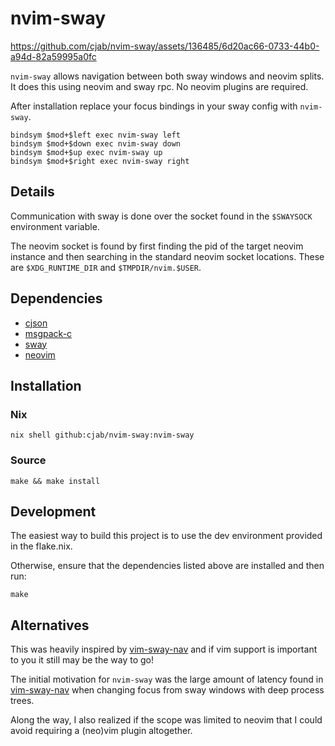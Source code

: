 nvim-sway
=========


https://github.com/cjab/nvim-sway/assets/136485/6d20ac66-0733-44b0-a94d-82a59995a0fc


`nvim-sway` allows navigation between both sway windows and neovim splits.
It does this using neovim and sway rpc. No neovim plugins are required.

After installation replace your focus bindings in your sway config
with `nvim-sway`.

```
bindsym $mod+$left exec nvim-sway left
bindsym $mod+$down exec nvim-sway down
bindsym $mod+$up exec nvim-sway up
bindsym $mod+$right exec nvim-sway right
```

## Details
Communication with sway is done over the socket found in the `$SWAYSOCK`
environment variable.

The neovim socket is found by first finding the pid of the target neovim
instance and then searching in the standard neovim socket locations.
These are `$XDG_RUNTIME_DIR` and `$TMPDIR/nvim.$USER`.

## Dependencies
* [cjson](https://github.com/DaveGamble/cJSON)
* [msgpack-c](https://github.com/msgpack/msgpack-c/tree/c_master)
* [sway](https://swaywm.org/)
* [neovim](https://neovim.io/)

## Installation

### Nix
```
nix shell github:cjab/nvim-sway:nvim-sway
```

### Source
```
make && make install
```

## Development

The easiest way to build this project is to use the dev environment provided
in the flake.nix.

Otherwise, ensure that the dependencies listed above are installed and then run:

```
make
```

## Alternatives
This was heavily inspired by [vim-sway-nav](https://git.sr.ht/~jcc/vim-sway-nav)
and if vim support is important to you it still may be the way to go!

The initial motivation for `nvim-sway` was the large amount of latency
found in [vim-sway-nav](https://git.sr.ht/~jcc/vim-sway-nav) when changing focus from sway windows with deep process trees.

Along the way, I also realized if the scope was limited to neovim that I could
avoid requiring a (neo)vim plugin altogether.
